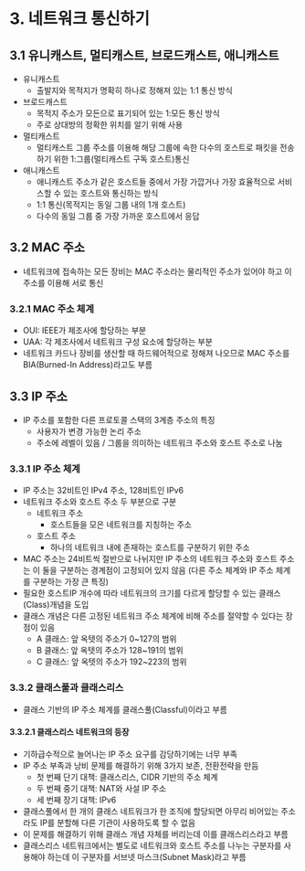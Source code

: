 # 3. 네트워크 통신하기

## 3.1 유니캐스트, 멀티캐스트, 브로드캐스트, 애니캐스트

-   유니캐스트
    -   출발지와 목적지가 명확히 하나로 정해져 있는 1:1 통신 방식
-   브로드캐스트
    -   목적지 주소가 모든으로 표기되어 있는 1:모든 통신 방식
    -   주로 상대방의 정확한 위치를 알기 위해 사용
-   멀티캐스트
    -   멀티캐스트 그룹 주소를 이용해 해당 그룹에 속한 다수의 호스트로 패킷을 전송하기 위한 1:그룹(멀티캐스트 구독 호스트)통신
-   애니캐스트
    -   애니캐스트 주소가 같은 호스트들 중에서 가장 가깝거나 가장 효율적으로 서비스할 수 있는 호스트와 통신하는 방식
    -   1:1 통신(목적지는 동일 그룹 내의 1개 호스트)
    -   다수의 동일 그룹 중 가장 가까운 호스트에서 응답

## 3.2 MAC 주소

-   네트워크에 접속하는 모든 장비는 MAC 주소라는 물리적인 주소가 있어야 하고 이 주소를 이용해 서로 통신

### 3.2.1 MAC 주소 체계

-   OUI: IEEE가 제조사에 할당하는 부분
-   UAA: 각 제조사에서 네트워크 구성 요소에 할당하는 부분
-   네트워크 카드나 장비를 생산할 때 하드웨어적으로 정해져 나오므로 MAC 주소를 BIA(Burned-In Address)라고도 부름

## 3.3 IP 주소

-   IP 주소를 포함한 다른 프로토콜 스택의 3계층 주소의 특징
    -   사용자가 변경 가능한 논리 주소
    -   주소에 레벨이 있음 / 그룹을 의미하는 네트워크 주소와 호스트 주소로 나눔

### 3.3.1 IP 주소 체계

-   IP 주소는 32비트인 IPv4 주소, 128비트인 IPv6
-   네트워크 주소와 호스트 주소 두 부분으로 구분
    -   네트워크 주소
        -   호스트들을 모은 네트워크를 지칭하는 주소
    -   호스트 주소
        -   하나의 네트워크 내에 존재하는 호스트를 구분하기 위한 주소
-   MAC 주소는 24비트씩 절반으로 나뉘지만 IP 주소의 네트워크 주소와 호스트 주소는 이 둘을 구분하는 경계점이 고정되어 있지 않음 (다른 주소 체계와 IP 주소 체계를 구분하는 가장 큰 특징)
-   필요한 호스트IP 개수에 따라 네트워크의 크기를 다르게 할당할 수 있는 클래스(Class)개념을 도입
-   클래스 개념은 다른 고정된 네트워크 주소 체계에 비해 주소를 절약할 수 있다는 장점이 있음
    -   A 클래스: 앞 옥텟의 주소가 0~127의 범위
    -   B 클래스: 앞 옥텟의 주소가 128~191의 범위
    -   C 클래스: 앞 옥텟의 주소가 192~223의 범위

### 3.3.2 클래스풀과 클래스리스

-   클래스 기반의 IP 주소 체계를 클래스풀(Classful)이라고 부름

#### 3.3.2.1 클래스리스 네트워크의 등장

-   기하급수적으로 늘어나는 IP 주소 요구를 감당하기에는 너무 부족
-   IP 주소 부족과 낭비 문제를 해결하기 위해 3가지 보존, 전환전략을 만듬
    -   첫 번째 단기 대책: 클래스리스, CIDR 기반의 주소 체계
    -   두 번째 중기 대책: NAT와 사설 IP 주소
    -   세 번째 장기 대책: IPv6
-   클래스풀에서 한 개의 클래스 네트워크가 한 조직에 할당되면 아무리 비어있는 주소라도 IP를 분할해 다른 기관이 사용하도록 할 수 없음
-   이 문제를 해결하기 위해 클래스 개념 자체를 버리는데 이를 클래스리스라고 부름
-   클래스리스 네트워크에서는 별도로 네트워크와 호스트 주소를 나누는 구분자를 사용해야 하는데 이 구분자를 서브넷 마스크(Subnet Mask)라고 부름
